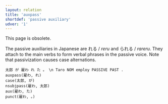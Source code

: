 ```yaml
---
layout: relation
title: 'auxpass'
shortdef: 'passive auxiliary'
udver: '1'
---
```


This page is obsolete.

The passive auxiliaries in Japanese are れる / *reru* and られる / *rareru*.
They attach to the main verbs to form verbal phrases in the passive voice.
Note that passivization causes case alternations.

~~~ sdparse
太郎 が 雇わ れ た 。 \n Taro NOM employ PASSIVE PAST .
auxpass(雇わ, れ)
case(太郎, が)
nsubjpass(雇わ, 太郎)
aux(雇わ, た)
punct(雇わ, 。)
~~~
<!-- Interlanguage links updated Čt lis 12 09:43:14 CET 2020 -->
